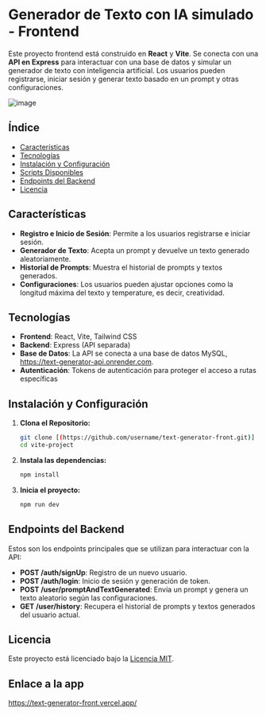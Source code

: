 # Generador de Texto con IA simulado - Frontend

Este proyecto frontend está construido en **React** y **Vite**. Se conecta con una **API en Express** para interactuar con una base de datos y simular un generador de texto con inteligencia artificial. Los usuarios pueden registrarse, iniciar sesión y generar texto basado en un prompt y otras configuraciones.

![image](https://github.com/user-attachments/assets/6f1a83b7-368b-4a57-aa7e-9b6e0bc8d29f)


## Índice

- [Características](#características)
- [Tecnologías](#tecnologías)
- [Instalación y Configuración](#instalación-y-configuración)
- [Scripts Disponibles](#scripts-disponibles)
- [Endpoints del Backend](#endpoints-del-backend)
- [Licencia](#licencia)


## Características

- **Registro e Inicio de Sesión**: Permite a los usuarios registrarse e iniciar sesión.
- **Generador de Texto**: Acepta un prompt y devuelve un texto generado aleatoriamente.
- **Historial de Prompts**: Muestra el historial de prompts y textos generados.
- **Configuraciones**: Los usuarios pueden ajustar opciones como la longitud máxima del texto y temperature, es decir, creatividad.

## Tecnologías

- **Frontend**: React, Vite, Tailwind CSS
- **Backend**: Express (API separada)
- **Base de Datos**: La API se conecta a una base de datos MySQL, https://text-generator-api.onrender.com.
- **Autenticación**: Tokens de autenticación para proteger el acceso a rutas específicas

## Instalación y Configuración

1. **Clona el Repositorio:**
   ```bash
   git clone [(https://github.com/username/text-generator-front.git)]
   cd vite-project
   ```
2. **Instala las dependencias:**

    ```bash
    npm install
    ```
3. **Inicia el proyecto:**

    ```bash
    npm run dev
    ```
## Endpoints del Backend

Estos son los endpoints principales que se utilizan para interactuar con la API:
- **POST /auth/signUp**: Registro de un nuevo usuario.
- **POST /auth/login**: Inicio de sesión y generación de token.
- **POST /user/promptAndTextGenerated**: Envía un prompt y genera un texto aleatorio según las configuraciones.
- **GET /user/history**: Recupera el historial de prompts y textos generados del usuario actual.

## Licencia

Este proyecto está licenciado bajo la [Licencia MIT](LICENSE).

## Enlace a la app

https://text-generator-front.vercel.app/

    
